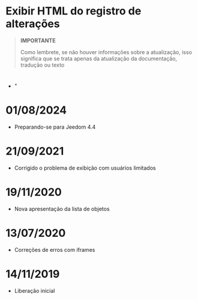 # Exibir HTML do registro de alterações

>**IMPORTANTE**
>
>Como lembrete, se não houver informações sobre a atualização, isso significa que se trata apenas da atualização da documentação, tradução ou texto

# 

- "

# 01/08/2024

- Preparando-se para Jeedom 4.4

# 21/09/2021

- Corrigido o problema de exibição com usuários limitados

# 19/11/2020

- Nova apresentação da lista de objetos

# 13/07/2020

- Correções de erros com iframes

# 14/11/2019

- Liberação inicial
